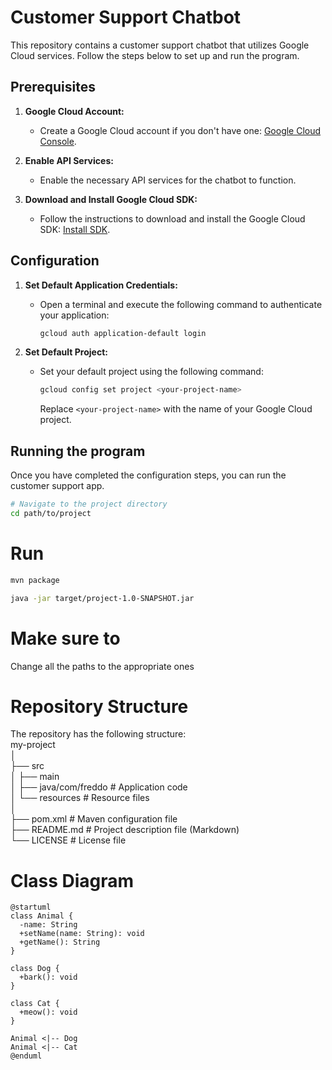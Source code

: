 # Customer Support Chatbot

This repository contains a customer support chatbot that utilizes Google Cloud services. Follow the steps below to set up and run the program.

## Prerequisites

1. **Google Cloud Account:**
   - Create a Google Cloud account if you don't have one: [Google Cloud Console](https://console.cloud.google.com/).

2. **Enable API Services:**
   - Enable the necessary API services for the chatbot to function.

3. **Download and Install Google Cloud SDK:**
   - Follow the instructions to download and install the Google Cloud SDK: [Install SDK](https://cloud.google.com/sdk/docs/install-sdk).

## Configuration

1. **Set Default Application Credentials:**
   - Open a terminal and execute the following command to authenticate your application:
     ```sh
     gcloud auth application-default login
     ```

2. **Set Default Project:**
   - Set your default project using the following command:
     ```sh
     gcloud config set project <your-project-name>
     ```
     Replace `<your-project-name>` with the name of your Google Cloud project.

## Running the program

Once you have completed the configuration steps, you can run the customer support app.

```sh
# Navigate to the project directory
cd path/to/project
```
# Run
```sh
mvn package
```
```sh
java -jar target/project-1.0-SNAPSHOT.jar 
```
# Make sure to 
Change all the paths to the appropriate ones

# Repository Structure

The repository has the following structure:  
my-project  
│  
├── src  
│ ├── main  
│ ├── java/com/freddo # Application code  
│ └── resources # Resource files  
│  
├── pom.xml # Maven configuration file  
├── README.md # Project description file (Markdown)  
└── LICENSE # License file  


# Class Diagram

```plantuml
@startuml
class Animal {
  -name: String
  +setName(name: String): void
  +getName(): String
}

class Dog {
  +bark(): void
}

class Cat {
  +meow(): void
}

Animal <|-- Dog
Animal <|-- Cat
@enduml

